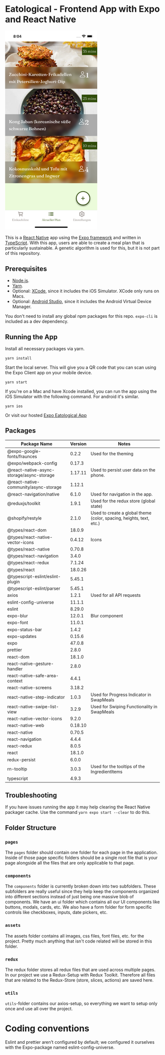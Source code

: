 # Eatological - Frontend App with Expo and React Native

<img src="./documentationAssets/simulator-home.png" width="300">

This is a [React Native](https://facebook.github.io/react-native/) app using the [Expo framework](https://expo.io) and written in [TypeScript](http://www.typescriptlang.org). With this app, users are able to create a meal plan that is particularly sustainable. A genetic algorithm is used for this, but it is not part of this repository.

## Prerequisites

- [Node.js](https://nodejs.org/).
- [Yarn](https://yarnpkg.com/).
- Optional: [XCode](https://developer.apple.com/xcode/), since it includes the iOS Simulator. XCode only runs on Macs.
- Optional: [Android Studio](https://developer.android.com/studio), since it includes the Android Virtual Device Manager.

You don't need to install any global npm packages for this repo. `expo-cli` is included as a dev dependency.

## Running the App

Install all necessary packages via yarn. 

```shell
yarn install
```

Start the local server. This will give you a QR code that you can scan using the Expo Client app on your mobile device.

```shell
yarn start
```

If you're on a Mac and have Xcode installed, you can run the app using the iOS Simulator with the following command. For android it's similar.

```shell
yarn ios
```

Or visit our hosted [Expo Eatological App](https://expo.dev/@eatological/eatological-frontend?serviceType=classic&distribution=expo-go&release-channel=production)

## Packages


| Package Name                     | Version | Notes                                            |
| -------------------------------- | ------ | ------------------------------------------------ |
| @expo-google-fonts/fraunces      | 0.2.2  | Used for the theming                             |
| @expo/webpack-config             | 0.17.3 |                                                  |
| @react-native-async-storage/async-storage          |    1.17.11    | Used to persist user data on the phone.     |
| @react-native-community/async-storage                     | 1.12.1  |                                                  |
| @react-navigation/native              | 6.1.0  | Used for navigation in the app.    |
| @reduxjs/toolkit | 1.9.1| Used for the redux store (global state) |
| @shopify/restyle | 2.1.0| Used to create a global theme (color, spacing, heights, text, etc.) |
| @types/react-dom | 18.0.9| |
| @types/react-native-vector-icons | 0.4.12| Icons |
| @types/react-native | 0.70.8| |
| @types/react-navigation | 3.4.0| |
| @types/react-redux | 7.1.24| |
| @types/react | 18.0.26| |
| @typescript-eslint/eslint-plugin | 5.45.1| |
| @typescript-eslint/parser | 5.45.1| |
| axios | 1.2.1| Used for all API requests |
| eslint-config-universe | 11.1.1| |
| eslint | 8.29.0| |
| expo-blur | 12.0.1| Blur component |
| expo-font | 11.0.1| |
| expo-status-bar | 1.4.2| |
| expo-updates | 0.15.6| |
| expo | 47.0.8| |
| prettier | 2.8.0| |
| react-dom | 18.1.0| |
| react-native-gesture-handler | 2.8.0| |
| react-native-safe-area-context | 4.4.1| |
| react-native-screens | 3.18.2| |
| react-native-step-indicator | 1.0.3| Used for Progress Indicator in SwapMeals |
| react-native-swipe-list-view | 3.2.9| Used for Swiping Functionality in SwapMeals |
| react-native-vector-icons | 9.2.0| |
| react-native-web | 0.18.10| |
| react-native | 0.70.5| |
| react-navigation | 4.4.4| |
| react-redux | 8.0.5| |
| react | 18.1.0| |
| redux-persist | 6.0.0| |
| rn-tooltip | 3.0.3| Used for the tooltips of the IngredientItems |
| typescript | 4.9.3| |

## Troubleshooting

If you have issues running the app it may help clearing the React Native packager cache. Use the command `yarn expo start --clear` to do this.

## Folder Structure

### ```pages```
 The ```pages``` folder should contain one folder for each page in the application. Inside of those page specific folders should be a single root file that is your page alongside all the files that are only applicable to that page. 

### ```components```
The ```components``` folder is currently broken down into two subfolders. These subfolders are really useful since they help keep the components organized into different sections instead of just being one massive blob of components. We have an ui folder which contains all our UI components like buttons, modals, cards, etc. We also have a form folder for form specific controls like checkboxes, inputs, date pickers, etc.

### ```assets```
The assets folder contains all images, css files, font files, etc. for the project. Pretty much anything that isn't code related will be stored in this folder.

### ```redux```
The redux folder stores all redux files that are used across multiple pages. In our project we use a Redux-Setup with Redux Toolkit. Therefore all files that are related to the Redux-Store (store, slices, actions) are saved here. 

### ```utils```
```utils```-folder contains our axios-setup, so everything we want to setup only once and use all over the project. 


# Coding conventions

Eslint and prettier aren’t configured by default; we configured it ourselves with the Expo-package named eslint-config-universe. 
